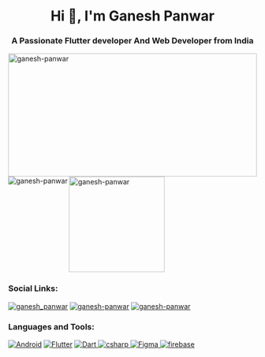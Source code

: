 <h1 align="center">Hi 👋, I'm Ganesh Panwar</h1>
<h3 align="center">A Passionate Flutter developer And Web Developer from India</h3>

<!-- Contribution  -->
<img src="https://github-readme-streak-stats.herokuapp.com/?user=GaneshPanwar&theme=tokyonight&date_format=%5BY%20%5DM%20j" height="250" width="100%" align="center-left" alt="ganesh-panwar" />
<!-- Github Profile Stats -->
<img src="https://github-readme-stats.vercel.app/api?username=GaneshPanwar&theme=tokyonight&count_private=true" align="left" alt="ganesh-panwar" />
<!-- Most Used Languages -->
<img src="https://github-readme-stats.vercel.app/api/top-langs?username=GaneshPanwar&layout=compact&theme=tokyonight" height="194" alt="ganesh-panwar" />

<!-- Social Links-->
<h3 align="left">Social Links:</h3>
<p align="left">
<a href="https://twitter.com/ganesh__panwar" target="blank"><img align="center" src="https://img.shields.io/badge/twitter-000?style=for-the-badge&logo=twitter" alt="ganesh_panwar" /></a>
<a href="https://linkedin.com/in/ganesh-panwar" target="blank"><img align="center" src="https://img.shields.io/badge/linkedin-000?style=for-the-badge&logo=linkedin" alt="ganesh-panwar"/></a>
<a href="https://play.google.com/store/apps/dev?id=7989763632565953614" target="blank"><img align="center" src="https://img.shields.io/badge/play_store-000?style=for-the-badge&logo=googleplay" alt="ganesh-panwar"/></a>

</p>

<h3 align="left">Languages and Tools:</h3>
<!-- Android -->
<p align="left">
<a href="https://developer.android.com" target="_blank" rel="noreferrer" ><img src="https://img.shields.io/badge/android-000?style=for-the-badge&logo=android&logoColor=green" alt="Android")"/></a>
<!-- Flutter -->
<a href="https://flutter.dev/" target="_blank" rel="noreferrer" ><img src="https://img.shields.io/badge/flutter-000?style=for-the-badge&logo=flutter&logoColor=blue" alt="Flutter"/></a>
<!-- Dart -->
<a href="https://dart.dev" target="_blank" rel="noreferrer"> <img src="https://img.shields.io/badge/dart-000?style=for-the-badge&logo=dart&logoColor=blue" alt="Dart" /> </a>
<!-- C-Sharp -->
<a href="https://www.w3schools.com/cs/" target="_blank" rel="noreferrer"> <img src="https://img.shields.io/badge/csharp-000?style=for-the-badge&logo=csharp&logoColor=E68217" alt="csharp" /> </a>
<!-- Figma -->
 <a href="https://www.figma.com/" target="_blank" rel="noreferrer"> <img src="https://img.shields.io/badge/figma-000?style=for-the-badge&logo=figma" alt="Figma"/> </a> 
 <!-- Firebase -->
 <a href="https://firebase.google.com/" target="_blank" rel="noreferrer"> <img src="https://img.shields.io/badge/firebase-000?style=for-the-badge&logo=firebase" alt="firebase" /> </a> 
</p>


<!-- Trophys-->
<!-- <a href="https://github.com/ryo-ma/github-profile-trophy"><img src="https://github-profile-trophy.vercel.app/?username=GaneshPanwar&layout=compact&theme=tokyonight" width="100%"  alt="ganesh-panwar" /></a> -->

<!-- <p align="left"> <img src="https://komarev.com/ghpvc/?username=GaneshPanwar&label=Profile%20views&color=0e75b6&style=flat" alt="ganesh-panwar" /> </p> -->



<!--
**GaneshPanwar/GaneshPanwar** is a ✨ _special_ ✨ repository because its `README.md` (this file) appears on your GitHub profile.

Here are some ideas to get you started:

- 🔭 I’m currently working on ...
- 🌱 I’m currently learning ...
- 👯 I’m looking to collaborate on ...
- 🤔 I’m looking for help with ...
- 💬 Ask me about ...
- 📫 How to reach me: ...
- 😄 Pronouns: ...
- ⚡ Fun fact: ...
-->

